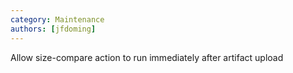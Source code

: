 ```yaml
---
category: Maintenance
authors: [jfdoming]
---
```


Allow size-compare action to run immediately after artifact upload
